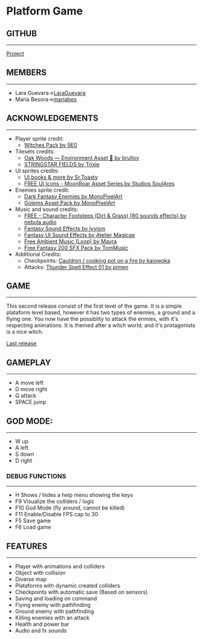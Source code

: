 # Platform Game

## GITHUB
---
[Project](https://github.com/LaraGuevara/Platform-game)

## MEMBERS 
---
* Lara Guevara->[LaraGuevara](https://github.com/LaraGuevara)
* Maria Besora->[mariabeo](https://github.com/mariabeo)

## ACKNOWLEDGEMENTS
---
* Player sprite credit:
  * [Witches Pack by 9E0](https://9e0.itch.io/witches-pack)
* Tilesets credits:
  * [Oak Woods — Environment Asset 🍂 by brullov](https://brullov.itch.io/oak-woods)
  * [STRINGSTAR FIELDS by Trixie](https://trixelized.itch.io/starstring-fields)
* UI sprites credits:
  * [UI books & more by Sr.Toasty](https://srtoasty.itch.io/ui-assets-pack-2)
  * [FREE UI Icons - MoonRoar Asset Series by Studios SoulAres](https://soulares.itch.io/free-ui)
* Enemies sprite credit:
  * [Dark Fantasy Enemies by MonoPixelArt](https://monopixelart.itch.io/dark-fantasy-enemies-asset-pack)
  * [Golems Asset Pack by MonoPixelArt](https://monopixelart.itch.io/golems-pack)
* Music and sound credits:
  * [FREE - Character Footsteps (Dirt & Grass) (80 sounds effects) by nebula audio](https://nebula-audio.itch.io/character-footsteps-rock-grass-pack-1)
  * [Fantasy Sound Effects by ivyism](https://ivyism.itch.io/fantasy-pack)
  * [Fantasy UI Sound Effects by Atelier Magicae](https://ateliermagicae.itch.io/fantasy-ui-sound-effects)
  * [Free Ambient Music (Loop) by Mayra](https://mayragandra.itch.io/freeambientmusic)
  * [Free Fantasy 200 SFX Pack by TomMusic](https://tommusic.itch.io/free-fantasy-200-sfx-pack)
* Additional Credits:
  * Checkpoints: [Cauldron / cooking pot on a fire by kaiowoka](https://kaiowoka.itch.io/cauldron-cooking-pot-on-a-fire)
  * Attacks: [Thunder Spell Effect 01 by pimen](https://pimen.itch.io/thunder-spell-effect-01)

## GAME
---
This second release consist of the first level of the game. It is a simple plataform level based, however it has two types of enemies, a ground and a flying one. You now have the possiblity to attack the enmies, with it's respecting animations. It is themed after a witch world, and it's protagonists is a nice witch. 

[Last release](https://github.com/LaraGuevara/Platform-game/releases/download/v.0.1/v.0.1.PixelPioneers-Platformer-Alpha.zip)


## GAMEPLAY
---
* A move left
* D move right
* Q attack
* SPACE jump

## GOD MODE:
---
* W up
* A left
* S down
* D right

### DEBUG FUNCTIONS 
---
* H Shows / hides a help menu showing the keys
* F9 Visualize the colliders / logic
* F10 God Mode (fly around, cannot be killed)
* F11 Enable/Disable FPS cap to 30
* F5 Save game
* F6 Load game

## FEATURES
---
* Player with animations and colliders
* Object with collision
* Diverse map
* Plataforms with dynamic created colliders
* Checkpoints with automatic save (Based on sensors)
* Saving and loading on command
* Flying enemy with pathfinding
* Ground enemy with pathfinding
* Killing enemies with an attack
* Health and power bar
* Audio and fx sounds
